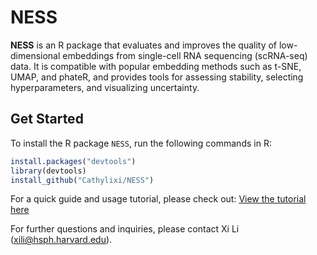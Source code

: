 # NESS

**NESS** is an R package that evaluates and improves the quality of low-dimensional embeddings from single-cell RNA sequencing (scRNA-seq) data. It is compatible with popular embedding methods such as t-SNE, UMAP, and phateR, and provides tools for assessing stability, selecting hyperparameters, and visualizing uncertainty.

## Get Started

To install the R package `NESS`, run the following commands in R:

```r
install.packages("devtools")
library(devtools)
install_github("Cathylixi/NESS")
```

For a quick guide and usage tutorial, please check out:
[View the tutorial here](https://cathylixi.github.io/NESS/docs/tutorial.html)

For further questions and inquiries, please contact Xi Li (xili@hsph.harvard.edu).
